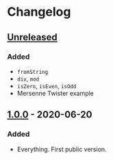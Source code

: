 # Changelog

## [Unreleased]
### Added
- `fromString`
- `div`, `mod`
- `isZero`, `isEven`, `isOdd`
- Mersenne Twister example

## [1.0.0] - 2020-06-20
### Added
- Everything. First public version.

[Unreleased]: https://github.com/malaire/elm-uint64/compare/1.0.0...HEAD
[1.0.0]: https://github.com/malaire/elm-uint64/releases/tag/1.0.0
